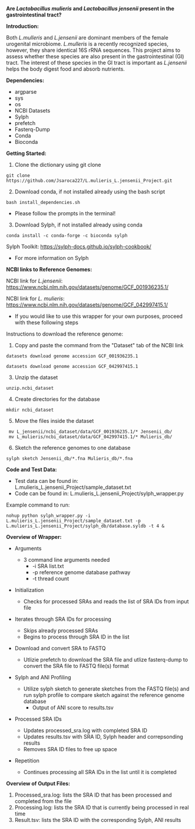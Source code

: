 **Are _Lactobacillus mulieris_ and _Lactobacillus jensenii_ present in the gastrointestinal tract?**

**Introduction:**

Both _L.mulleris_ and _L.jensenii_ are dominant members of the female urogenital microbiome. _L.mulleris_ is a recently recognized species, however, they share identical 16S rRNA sequences. This project aims to assess whether these species are also present in the gastrointestinal (GI) tract. The interest of these species in the GI tract is important as _L.jensenii_ helps the body digest food and absorb nutrients. 

**Dependencies:**
- argparse
- sys
- os
- NCBI Datasets
- Sylph
- prefetch
- Fasterq-Dump
- Conda
- Bioconda

**Getting Started:**

1. Clone the dictionary using git clone

```
git clone https://github.com/Jsaroca227/L.mulieris_L.jensenii_Project.git
```

2. Download conda, if not installed already using the bash script
```
bash install_dependencies.sh
```
- Please follow the prompts in the terminal!

3. Download Sylph, if not installed already using conda

```
conda install -c conda-forge -c bioconda sylph
```

Sylph Toolkit: https://sylph-docs.github.io/sylph-cookbook/
- For more information on Sylph


**NCBI links to Reference Genomes:**

NCBI link for _L.jensenii_: https://www.ncbi.nlm.nih.gov/datasets/genome/GCF_001936235.1/

NCBI link for _L. mulieris_: https://www.ncbi.nlm.nih.gov/datasets/genome/GCF_042997415.1/

- If you would like to use this wrapper for your own purposes, proceed with these following steps

Instructions to download the reference genome:
  1. Copy and paste the command from the "Dataset" tab of the NCBI link
```
datasets download genome accession GCF_001936235.1
```

```
datasets download genome accession GCF_042997415.1
```

  3. Unzip the dataset
```
unzip.ncbi_dataset
```
  4. Create directories for the database
```
mkdir ncbi_dataset
```
  5. Move the files inside the dataset
```
 mv L_jensenii/ncbi_dataset/data/GCF_001936235.1/* Jensenii_db/
 mv L_mulieris/ncbi_dataset/data/GCF_042997415.1/* Mulieris_db/
```
  6. Sketch the reference genomes to one database
```
sylph sketch Jensenii_db/*.fna Mulieris_db/*.fna
```

**Code and Test Data:**
- Test data can be found in: L.mulieris_L.jensenii_Project/sample_dataset.txt
- Code can be found in: L.mulieris_L.jensenii_Project/sylph_wrapper.py

Example command to run:
```
nohup python sylph_wrapper.py -i L.mulieris_L.jensenii_Project/sample_dataset.txt -p L.mulieris_L.jensenii_Project/sylph_db/database.syldb -t 4 &
```

**Overview of Wrapper:**

- Arguments
  - 3 command line arguments needed
    - -i SRA list.txt
    - -p reference genome database pathway
    - -t thread count

- Initialization
  - Checks for processed SRAs and reads the list of SRA IDs from input file

- Iterates through SRA IDs for processing
  - Skips already processed SRAs
  - Begins to process through SRA ID in the list

- Download and convert SRA to FASTQ
  - Utlizie prefetch to download the SRA file and utlize fasterq-dump to convert the SRA file to FASTQ file(s) format

- Sylph and ANI Profiling
  - Utilize sylph sketch to generate sketches from the FASTQ file(s) and run sylph profile to compare sketch against the reference genome database
    - Output of ANI score to results.tsv

- Processed SRA IDs
  - Updates processed_sra.log with completed SRA ID
  - Updates results.tsv with SRA ID, Sylph header and correpsonding results
  - Removes SRA ID files to free up space

- Repetition
  - Continues processing all SRA IDs in the list until it is completed 

**Overview of Output Files:**

1. Processed_sra.log: lists the SRA ID that has been processed and completed from the file
2. Processing.log: lists the SRA ID that is currently being processed in real time
3. Result.tsv: lists the SRA ID with the corresponding Sylph, ANI results

